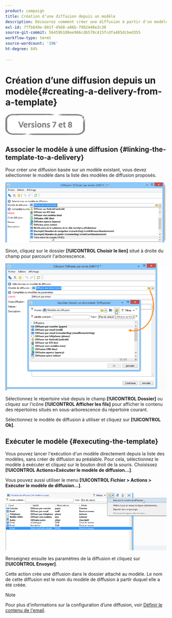 ```yaml
---
product: campaign
title: Création d’une diffusion depuis un modèle
description: Découvrez comment créer une diffusion à partir d'un modèle
exl-id: 7ffb649e-801f-4568-a86b-7982448e3c30
source-git-commit: 56459b188ee966cdb578c415fcdfa485dcbed355
workflow-type: tm+mt
source-wordcount: '196'
ht-degree: 84%

---
```


# Création d’une diffusion depuis un modèle{#creating-a-delivery-from-a-template}

![](../../assets/common.svg)

## Associer le modèle à une diffusion {#linking-the-template-to-a-delivery}

Pour créer une diffusion basée sur un modèle existant, vous devez sélectionner le modèle dans la liste des modèles de diffusion proposés.

![](assets/s_ncs_user_wizard_select_template.png)

Sinon, cliquez sur le dossier **[!UICONTROL Choisir le lien]** situé à droite du champ pour parcourir l&#39;arborescence.

![](assets/s_ncs_user_wizard_choose_link.png)

Sélectionnez le répertoire visé depuis le champ **[!UICONTROL Dossier]** ou cliquez sur l&#39;icône **[!UICONTROL Afficher les fils]** pour afficher le contenu des répertoires situés en sous-arborescence du répertoire courant.

Sélectionnez le modèle de diffusion à utiliser et cliquez sur **[!UICONTROL Ok]**.

## Exécuter le modèle {#executing-the-template}

Vous pouvez lancer l&#39;exécution d&#39;un modèle directement depuis la liste des modèles, sans créer de diffusion au préalable. Pour cela, sélectionnez le modèle à exécuter et cliquez sur le bouton droit de la souris. Choisissez **[!UICONTROL Actions>Exécuter le modèle de diffusion...]**.

Vous pouvez aussi utiliser le menu **[!UICONTROL Fichier > Actions > Exécuter le modèle de diffusion...]**.

![](assets/s_ncs_user_template_execute_menu.png)

Renseignez ensuite les paramètres de la diffusion et cliquez sur **[!UICONTROL Envoyer]**.

Cette action crée une diffusion dans le dossier attaché au modèle. Le nom de cette diffusion est le nom du modèle de diffusion à partir duquel elle a été créée.

>[!NOTE]
>
>Pour plus d’informations sur la configuration d’une diffusion, voir [Définir le contenu de l&#39;email](defining-the-email-content.md).
